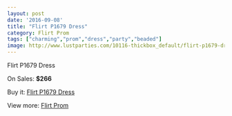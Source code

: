 ```yaml
---
layout: post
date: '2016-09-08'
title: "Flirt P1679 Dress"
category: Flirt Prom
tags: ["charming","prom","dress","party","beaded"]
image: http://www.lustparties.com/10116-thickbox_default/flirt-p1679-dress.jpg
---
```

Flirt P1679 Dress

On Sales: **$266**
<a href="https://www.lustparties.com/en/flirt-prom/3466-flirt-p1679-dress.html"><amp-img layout="responsive" width="600" height="600" src="//www.lustparties.com/10116-thickbox_default/flirt-p1679-dress.jpg" alt="Flirt P1679 Dress 0" /></a>
<a href="https://www.lustparties.com/en/flirt-prom/3466-flirt-p1679-dress.html"><amp-img layout="responsive" width="600" height="600" src="//www.lustparties.com/10117-thickbox_default/flirt-p1679-dress.jpg" alt="Flirt P1679 Dress 1" /></a>
<a href="https://www.lustparties.com/en/flirt-prom/3466-flirt-p1679-dress.html"><amp-img layout="responsive" width="600" height="600" src="//www.lustparties.com/10118-thickbox_default/flirt-p1679-dress.jpg" alt="Flirt P1679 Dress 2" /></a>
<a href="https://www.lustparties.com/en/flirt-prom/3466-flirt-p1679-dress.html"><amp-img layout="responsive" width="600" height="600" src="//www.lustparties.com/10119-thickbox_default/flirt-p1679-dress.jpg" alt="Flirt P1679 Dress 3" /></a>
<a href="https://www.lustparties.com/en/flirt-prom/3466-flirt-p1679-dress.html"><amp-img layout="responsive" width="600" height="600" src="//www.lustparties.com/10120-thickbox_default/flirt-p1679-dress.jpg" alt="Flirt P1679 Dress 4" /></a>

Buy it: [Flirt P1679 Dress](https://www.lustparties.com/en/flirt-prom/3466-flirt-p1679-dress.html "Flirt P1679 Dress")

View more: [Flirt Prom](https://www.lustparties.com/en/13-flirt-prom "Flirt Prom")